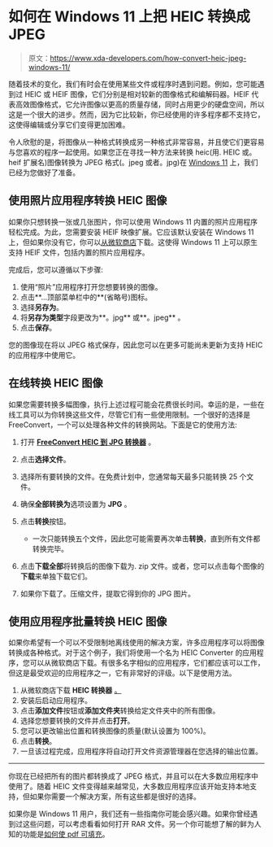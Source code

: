 # 如何在 Windows 11 上把 HEIC 转换成 JPEG

> 原文：<https://www.xda-developers.com/how-convert-heic-jpeg-windows-11/>

随着技术的变化，我们有时会在使用某些文件或程序时遇到问题。例如，您可能遇到过 HEIC 或 HEIF 图像，它们分别是相对较新的图像格式和编解码器。HEIF 代表高效图像格式，它允许图像以更高的质量存储，同时占用更少的硬盘空间，所以这是一个很大的进步。然而，因为它比较新，你已经使用的许多程序都不支持它，这使得编辑或分享它们变得更加困难。

令人欣慰的是，将图像从一种格式转换成另一种格式非常容易，并且使它们更容易与您喜欢的程序一起使用。如果您正在寻找一种方法来转换 heic(用. HEIC 或。heif 扩展名)图像转换为 JPEG 格式(。jpeg 或者。jpg)在 [Windows 11](https://www.xda-developers.com/windows-11/) 上，我们已经为您做好了准备。

## 使用照片应用程序转换 HEIC 图像

如果你只想转换一张或几张图片，你可以使用 Windows 11 内置的照片应用程序轻松完成。为此，您需要安装 HEIF 映像扩展。它应该默认安装在 Windows 11 上，但如果你没有它，你可以[从微软商店](https://www.microsoft.com/store/productId/9PMMSR1CGPWG)下载。这使得 Windows 11 上可以原生支持 HEIF 文件，包括内置的照片应用程序。

完成后，您可以遵循以下步骤:

1.  使用“照片”应用程序打开您想要转换的图像。
2.  点击**...顶部菜单栏中的**(省略号)图标。
3.  选择**另存为**。
4.  将**另存为类型**字段更改为**。jpg** 或**。jpeg** 。
5.  点击**保存**。

您的图像现在将以 JPEG 格式保存，因此您可以在更多可能尚未更新为支持 HEIC 的应用程序中使用它。

## 在线转换 HEIC 图像

如果您需要转换多幅图像，执行上述过程可能会花费很长时间。幸运的是，一些在线工具可以为你转换这些文件，尽管它们有一些使用限制。一个很好的选择是 FreeConvert，一个可以处理各种文件的转换网站。下面是它的使用方法:

1.  打开 **[FreeConvert HEIC 到 JPG 转换器](https://www.freeconvert.com/heic-to-jpg)** 。
2.  点击**选择文件**。
3.  选择所有要转换的文件。在免费计划中，您通常每天最多只能转换 25 个文件。
4.  确保**全部转换为**选项设置为 **JPG** 。
5.  点击**转换**按钮。
    *   一次只能转换五个文件，因此您可能需要再次单击**转换**，直到所有文件都转换完毕。

6.  点击**下载全部**将转换后的图像下载为. zip 文件。或者，您可以点击每个图像的**下载**来单独下载它们。
7.  如果你下载了。压缩文件，提取它得到你的 JPG 图片。

## 使用应用程序批量转换 HEIC 图像

如果你希望有一个可以不受限制地离线使用的解决方案，许多应用程序可以将图像转换成各种格式。对于这个例子，我们将使用一个名为 HEIC Converter 的应用程序，您可以从微软商店下载。有很多名字相似的应用程序，它们都应该可以工作，但这是最受欢迎的应用程序之一，它有非常好的评级。以下是使用方法。

1.  从微软商店下载 **HEIC 转换器** [。](https://www.microsoft.com/store/productId/9PKB9Q1GG832)
2.  安装后启动应用程序。
3.  点击**添加文件**按钮或**添加文件夹**转换给定文件夹中的所有图像。
4.  选择您想要转换的文件并点击**打开**。
5.  您可以更改输出位置和转换图像的质量(默认设置为 100%)。
6.  点击**转换**。
7.  一旦该过程完成，应用程序将自动打开文件资源管理器在您选择的输出位置。

* * *

你现在已经把所有的图片都转换成了 JPEG 格式，并且可以在大多数应用程序中使用了。随着 HEIC 文件变得越来越常见，大多数应用程序应该开始支持本地支持，但如果你需要一个解决方案，所有这些都是很好的选择。

如果你是 Windows 11 用户，我们还有一些指南你可能会感兴趣。如果你曾经遇到过这些问题，可以考虑看看如何打开 RAR 文件。另一个你可能想了解的鲜为人知的功能是[如何使 pdf 可填充](https://www.xda-developers.com/how-to-make-pdf-fillable/)。
